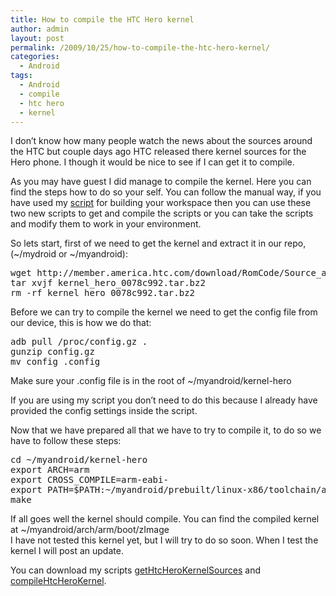 ```yaml
---
title: How to compile the HTC Hero kernel
author: admin
layout: post
permalink: /2009/10/25/how-to-compile-the-htc-hero-kernel/
categories:
  - Android
tags:
  - Android
  - compile
  - htc hero
  - kernel
---
```

I don&#8217;t know how many people watch the news about the sources around the HTC but couple days ago HTC released there kernel sources for the Hero phone. I though it would be nice to see if I can get it to compile.<!--more-->

  
As you may have guest I did manage to compile the kernel. Here you can find the steps how to do so your self. You can follow the manual way, if you have used my [script][1] for building your workspace then you can use these two new scripts to get and compile the scripts or you can take the scripts and modify them to work in your environment.

So lets start, first of we need to get the kernel and extract it in our repo, (~/mydroid or ~/myandroid):

<pre>wget http://member.america.htc.com/download/RomCode/Source_and_Binaries/kernel_hero_0078c992.tar.bz2
tar xvjf kernel_hero_0078c992.tar.bz2
rm -rf kernel_hero_0078c992.tar.bz2
</pre>

Before we can try to compile the kernel we need to get the config file from our device, this is how we do that:

<pre>adb pull /proc/config.gz .
gunzip config.gz
mv config .config
</pre>

Make sure your .config file is in the root of ~/myandroid/kernel-hero

If you are using my script you don&#8217;t need to do this because I already have provided the config settings inside the script.

Now that we have prepared all that we have to try to compile it, to do so we have to follow these steps:

<pre>cd ~/myandroid/kernel-hero
export ARCH=arm
export CROSS_COMPILE=arm-eabi-
export PATH=$PATH:~/myandroid/prebuilt/linux-x86/toolchain/arm-eabi-4.4.0/bin
make
</pre>

If all goes well the kernel should compile. You can find the compiled kernel at ~/myandroid/arch/arm/boot/zImage  
I have not tested this kernel yet, but I will try to do so soon. When I test the kernel I will post an update.

You can download my scripts [getHtcHeroKernelSources][2] and [compileHtcHeroKernel][3].

 [1]: http://blog.coralic.nl/2009/10/25/creating-workspace-for-the-android-source/
 [2]: http://files.coralic.nl/getHtcHeroKernelSources.sh
 [3]: http://files.coralic.nl/compileHtcHeroKernel.sh